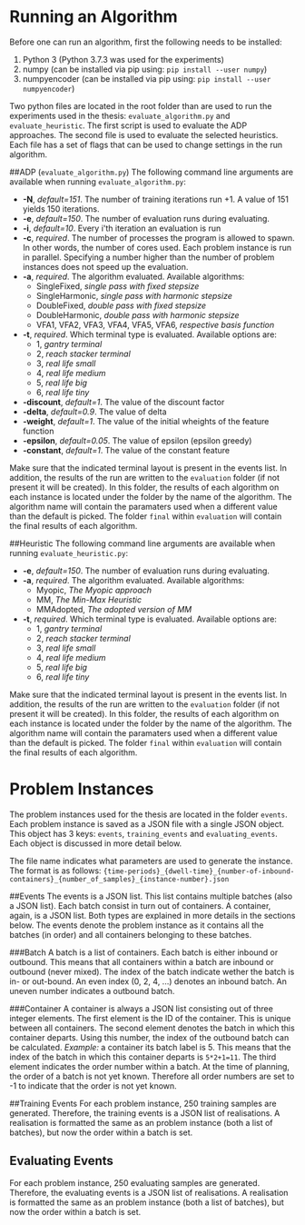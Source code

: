 # Running an Algorithm
Before one can run an algorithm, first the following needs to be installed: 
1. Python 3 (Python 3.7.3 was used for the experiments)
2. numpy (can be installed via pip using: `pip install --user numpy`)
3. numpyencoder (can be installed via pip using: `pip install --user numpyencoder`)

Two python files are located in the root folder than are used to run the experiments 
used in the thesis: `evaluate_algorithm.py` and `evaluate_heuristic`. The first script
is used to evaluate the ADP approaches. The second file is used to evaluate the selected
heuristics. Each file has a set of flags that can be used to change settings in the 
run algorithm. 

##ADP (`evaluate_algorithm.py`)
The following command line arguments are available when running `evaluate_algorithm.py`:
- **-N**, _default=151_. The number of training iterations run +1. A value of 151 yields 150 iterations.
- **-e**, _default=150_. The number of evaluation runs during evaluating.
- **-i**, _default=10_. Every i'th iteration an evaluation is run
- **-c**, _required_. The number of processes the program is allowed to spawn. 
In other words, the number of cores used. Each problem instance is run in parallel. 
Specifying a number higher than the number of problem instances does not speed up the evaluation.  
- **-a**, _required_. The algorithm evaluated. Available algorithms:     
    - SingleFixed, _single pass with fixed stepsize_
    - SingleHarmonic, _single pass with harmonic stepsize_
    - DoubleFixed, _double pass with fixed stepsize_
    - DoubleHarmonic, _double pass with harmonic stepsize_
    - VFA1, VFA2, VFA3, VFA4, VFA5, VFA6, _respective basis function_
- **-t**, _required_. Which terminal type is evaluated. Available options are: 
    - 1, _gantry terminal_
    - 2, _reach stacker terminal_
    - 3, _real life small_
    - 4, _real life medium_
    - 5, _real life big_
    - 6, _real life tiny_
- **-discount**, _default=1_. The value of the discount factor
- **-delta**, _default=0.9_. The value of delta
- **-weight**, _default=1_. The value of the initial wheights of the feature function
- **-epsilon**, _default=0.05_. The value of epsilon (epsilon greedy)
- **-constant**, _default=1_. The value of the constant feature

Make sure that the indicated terminal layout is present in the events list. In addition, 
the results of the run are written to the `evaluation` folder (if not present it will
be created). In this folder, the results of each algorithm on each instance is located 
under the folder by the name of the algorithm. The algorithm name will contain the paramaters 
used when a different value than the default is picked. The folder `final` within `evaluation` 
will contain the final results of each algorithm. 

##Heuristic
The following command line arguments are available when running `evaluate_heuristic.py`:
- **-e**, _default=150_. The number of evaluation runs during evaluating.
- **-a**, _required_. The algorithm evaluated. Available algorithms:     
    - Myopic, _The Myopic approach_
    - MM, _The Min-Max Heuristic_
    - MMAdopted, _The adopted version of MM_
- **-t**, _required_. Which terminal type is evaluated. Available options are: 
    - 1, _gantry terminal_
    - 2, _reach stacker terminal_
    - 3, _real life small_
    - 4, _real life medium_
    - 5, _real life big_
    - 6, _real life tiny_

Make sure that the indicated terminal layout is present in the events list. In addition, 
the results of the run are written to the `evaluation` folder (if not present it will
be created). In this folder, the results of each algorithm on each instance is located 
under the folder by the name of the algorithm. The algorithm name will contain the paramaters 
used when a different value than the default is picked. The folder `final` within `evaluation` 
will contain the final results of each algorithm. 


# Problem Instances
The problem instances used for the thesis are located in the folder `events`. 
Each problem instance is saved as a JSON file with a single JSON object. 
This object has 3 keys: `events`, `training_events` and `evaluating_events`. 
Each object is discussed in more detail below. 

The file name indicates what parameters are used to generate the instance. The format
is as follows:
`{time-periods}_{dwell-time}_{number-of-inbound-containers}_{number_of_samples}_{instance-number}.json`



##Events
The events is a JSON list. This list contains multiple batches (also a JSON list).
Each batch consist in turn out of containers. A container, again, is a JSON list.
Both types are explained in more details in the sections below. The events denote the 
problem instance as it contains all the batches (in order) and all containers belonging
to these batches.

###Batch
A batch is a list of containers. Each batch is either inbound or outbound. This means that
all containers within a batch are inbound or outbound (never mixed). The index of the batch
indicate wether the batch is in- or out-bound. An even index (0, 2, 4, ...) denotes an inbound batch.
An uneven number indicates a outbound batch. 

###Container
A container is always a JSON list consisting out of three integer elements. 
The first element is the ID of the container. This is unique between all containers.
The second element denotes the batch in which this container departs. Using this number,
the index of the outbound batch can be calculated. _Example:_ a container its batch 
label is 5. This means that the index of the batch in which this container departs is `5*2+1=11`.
The third element indicates the order number within a batch. At the time of planning,
the order of a batch is not yet known. Therefore all order numbers are set to -1 to
indicate that the order is not yet known. 


##Training Events
For each problem instance, 250 training samples are generated. Therefore, the training 
events is a JSON list of realisations. A realisation is formatted the same as an problem 
instance (both a list of batches), but now the order within a batch is set. 

## Evaluating Events 
For each problem instance, 250 evaluating samples are generated. Therefore, the evaluating 
events is a JSON list of realisations. A realisation is formatted the same as an problem 
instance (both a list of batches), but now the order within a batch is set. 